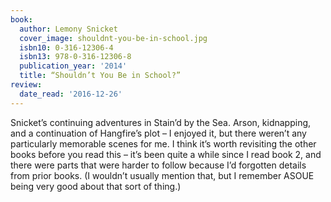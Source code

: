 ```yaml
---
book:
  author: Lemony Snicket
  cover_image: shouldnt-you-be-in-school.jpg
  isbn10: 0-316-12306-4
  isbn13: 978-0-316-12306-8
  publication_year: '2014'
  title: “Shouldn’t You Be in School?”
review:
  date_read: '2016-12-26'
---
```


Snicket’s continuing adventures in Stain’d by the Sea. Arson, kidnapping, and a continuation of Hangfire’s plot – I enjoyed it, but there weren’t any particularly memorable scenes for me. I think it’s worth revisiting the other books before you read this – it’s been quite a while since I read book 2, and there were parts that were harder to follow because I’d forgotten details from prior books. (I wouldn’t usually mention that, but I remember ASOUE being very good about that sort of thing.)
